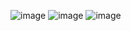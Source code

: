 ![image](https://github.com/user-attachments/assets/98299f82-236e-417f-8a4f-b672fcd7d7d4)
![image](https://github.com/user-attachments/assets/5ffd24db-02e5-4881-ba8a-abbb79e8a961)
![image](https://github.com/user-attachments/assets/dfc9f8e1-da1a-4b69-8019-d28988b1a793)


